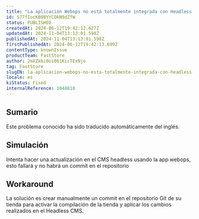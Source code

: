 ```yaml
---
title: "La aplicación Webops no está totalmente integrada con Headless CMS"
id: 577fIocKB9BYYCOkN9dZfW
status: PUBLISHED
createdAt: 2024-06-12T19:42:12.627Z
updatedAt: 2024-11-04T13:13:01.598Z
publishedAt: 2024-11-04T13:13:01.598Z
firstPublishedAt: 2024-06-12T19:42:13.699Z
contentType: knownIssue
productTeam: FastStore
author: 2mXZkbi0oi061KicTExNjo
tag: FastStore
slugEN: la-aplicacion-webops-no-esta-totalmente-integrada-con-headless-cms
locale: es
kiStatus: Fixed
internalReference: 1048810
---
```


## Sumario

<div class="alert alert-info">
  <p>Este problema conocido ha sido traducido automáticamente del inglés.</p>
</div>



## Simulación


Intenta hacer una actualización en el CMS headless usando la app webops, esto fallará y no habrá un commit en el repositorio



## Workaround


La solución es crear manualmente un commit en el repositorio Git de su tienda para activar la compilación de la tienda y aplicar los cambios realizados en el Headless CMS.




